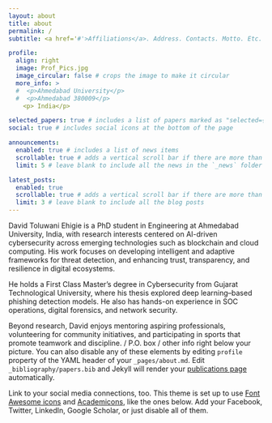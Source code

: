 ```yaml
---
layout: about
title: about
permalink: /
subtitle: <a href='#'>Affiliations</a>. Address. Contacts. Motto. Etc.

profile:
  align: right
  image: Prof_Pics.jpg
  image_circular: false # crops the image to make it circular
  more_info: >
  #  <p>Ahmedabad University</p>
  #  <p>Ahmedabad 380009</p>
    <p> India</p>

selected_papers: true # includes a list of papers marked as "selected={true}"
social: true # includes social icons at the bottom of the page

announcements:
  enabled: true # includes a list of news items
  scrollable: true # adds a vertical scroll bar if there are more than 3 news items
  limit: 5 # leave blank to include all the news in the `_news` folder

latest_posts:
  enabled: true
  scrollable: true # adds a vertical scroll bar if there are more than 3 new posts items
  limit: 3 # leave blank to include all the blog posts
---
```

 

David Toluwani Ehigie is a PhD student in Engineering at Ahmedabad University, India, with research interests centered on AI-driven cybersecurity across emerging technologies such as blockchain and cloud computing. His work focuses on developing intelligent and adaptive frameworks for threat detection, and enhancing trust, transparency, and resilience in digital ecosystems.

He holds a First Class Master’s degree in Cybersecurity from Gujarat Technological University, where his thesis explored deep learning–based phishing detection models. He also has hands-on experience in SOC operations, digital forensics, and network security.

Beyond research, David enjoys mentoring aspiring professionals, volunteering for community initiatives, and participating in sports that promote teamwork and discipline. / P.O. box / other info right below your picture. You can also disable any of these elements by editing `profile` property of the YAML header of your `_pages/about.md`. Edit `_bibliography/papers.bib` and Jekyll will render your [publications page](/al-folio/publications/) automatically.

Link to your social media connections, too. This theme is set up to use [Font Awesome icons](https://fontawesome.com/) and [Academicons](https://jpswalsh.github.io/academicons/), like the ones below. Add your Facebook, Twitter, LinkedIn, Google Scholar, or just disable all of them.
